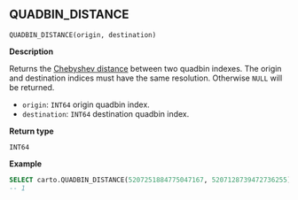 ## QUADBIN_DISTANCE

```sql:signature
QUADBIN_DISTANCE(origin, destination)
```

**Description**

Returns the [Chebyshev distance](https://en.wikipedia.org/wiki/Chebyshev_distance) between two quadbin indexes. The origin and destination indices must have the same resolution. Otherwise `NULL` will be returned.

* `origin`: `INT64` origin quadbin index.
* `destination`: `INT64` destination quadbin index.

**Return type**

`INT64`

**Example**

```sql
SELECT carto.QUADBIN_DISTANCE(5207251884775047167, 5207128739472736255);
-- 1
```
